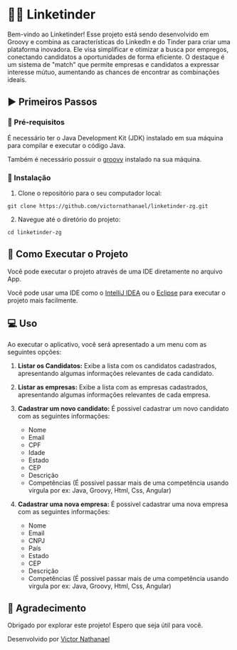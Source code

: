 # 🧑‍💻 Linketinder

Bem-vindo ao Linketinder! Esse projeto está sendo desenvolvido em Groovy e combina as características do LinkedIn e do Tinder para criar uma plataforma inovadora. Ele visa simplificar e otimizar a busca por empregos, conectando candidatos a oportunidades de forma eficiente. O destaque é um sistema de "match" que permite empresas e candidatos a expressar interesse mútuo, aumentando as chances de encontrar as combinações ideais. 

## ▶️ Primeiros Passos

### 🔧 Pré-requisitos 

É necessário ter o Java Development Kit (JDK) instalado em sua máquina para compilar e executar o código Java.

Também é necessário possuir o [groovy](https://groovy.apache.org/download.html) instalado na sua máquina.

### 🎯 Instalação 

1. Clone o repositório para o seu computador local:

```
git clone https://github.com/victornathanael/linketinder-zg.git
```

2. Navegue até o diretório do projeto:

```
cd linketinder-zg
```

## 🚀 Como Executar o Projeto

Você pode executar o projeto através de uma IDE diretamente no arquivo App. 

Você pode usar uma IDE como o [IntelliJ IDEA](https://www.jetbrains.com/pt-br/idea/) ou o [Eclipse](https://www.eclipse.org/downloads/) para executar o projeto mais facilmente.

## 💻 Uso 

Ao executar o aplicativo, você será apresentado a um menu com as seguintes opções:

1.  **Listar os Candidatos:** Exibe a lista com os candidatos cadastrados, apresentando algumas informações relevantes de cada candidato.

2. **Listar as empresas:**  Exibe a lista com as empresas cadastrados, apresentando algumas informações relevantes de cada empresa.

3. **Cadastrar um novo candidato:** É possivel cadastrar um novo candidato com as seguintes informações:
   - Nome
   - Email
   - CPF
   - Idade
   - Estado
   - CEP
   - Descrição
   - Competências (É possivel passar mais de uma competência usando virgula por ex: Java, Groovy, Html, Css, Angular)

5. **Cadastrar uma nova empresa:**  É possivel cadastrar uma nova empresa com as seguintes informações:
   - Nome
   - Email
   - CNPJ
   - País
   - Estado
   - CEP
   - Descrição
   - Competências (É possivel passar mais de uma competência usando virgula por ex: Java, Groovy, Html, Css, Angular)



## 🌹 Agradecimento

Obrigado por explorar este projeto! Espero que seja útil para você.

Desenvolvido por [Victor Nathanael](https://www.linkedin.com/in/victornathanael/)

